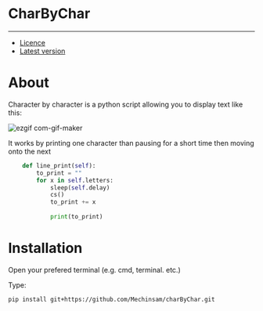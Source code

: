 # CharByChar
---

- [Licence](https://github.com/Mechinsam/charByChar/blob/main/LICENCE)
- [Latest version](https://github.com/Mechinsam/charByChar/releases/tag/v1.1)

# About
Character by character is a python script allowing you to display text like this:

![ezgif com-gif-maker](https://user-images.githubusercontent.com/95701816/212156968-a233780f-4b51-4be5-bb15-ffdc6b569821.gif)

It works by printing one character than pausing for a short time then moving onto the next

```python   
    def line_print(self):
        to_print = ""
        for x in self.letters:
            sleep(self.delay)
            cs()
            to_print += x
           
            print(to_print)
```

# Installation

Open your prefered terminal (e.g. cmd, terminal. etc.)

Type:

```bash
pip install git+https://github.com/Mechinsam/charByChar.git
```
